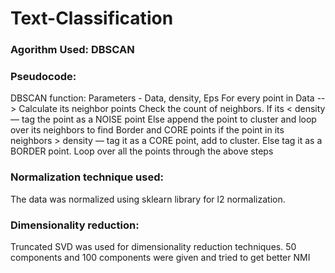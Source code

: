# Text-Classification

### Agorithm Used: DBSCAN

### Pseudocode:
DBSCAN function: Parameters - Data, density, Eps
For every point in Data --> Calculate its neighbor points
Check the count of neighbors. If its < density — tag the point as a NOISE point
Else append the point to cluster and loop over its neighbors to find Border and CORE
points
if the point in its neighbors > density — tag it as a CORE point, add to cluster. Else tag it as a BORDER point.
Loop over all the points through the above steps


### Normalization technique used:
The data was normalized using sklearn library for l2 normalization.


### Dimensionality reduction:
Truncated SVD was used for dimensionality reduction techniques.
50 components and 100 components were given and tried to get better NMI
